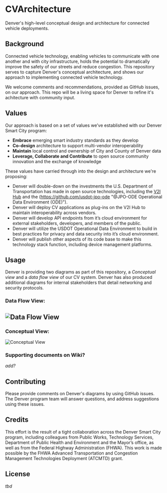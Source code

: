 # CVArchitecture
Denver's high-level conceptual design and architecture for connected vehicle deployments.

## Background
Connected vehicle technology, enabling vehicles to communicate with one another and with city infrastructure, holds the potential to dramatically improve the safety of our streets and reduce congestion. This repository serves to capture Denver's conceptual architecture, and shows our approach to implementing connected vehicle technology.

We welcome comments and recommendations, provided as GitHub issues, on our approach. This repo will be a living space for Denver to refine it's achitecture with community input.

## Values
Our approach is based on a set of values we’ve established with our Denver Smart City program:
*	__Embrace__ emerging smart industry standards as they develop
*	__Co-design__ architecture to support multi-vendor interoperability
*	__Maintain__ local control and ownership of City and County of Denver data
*	__Leverage, Collaborate and Contribute__ to open source community innovation and the exchange of knowledge

These values have carried through into the design and architecture we're proposing:

*	Denver will double-down on the investments the U.S. Department of Transportation has made in open source technologies, including the [V2I Hub](https://www.itsforge.net/index.php/community/explore-applications#/40/148 "V2I Hub 3.2") and the (https://github.com/usdot-jpo-ode "@JPO-ODE Operational Data Environment (ODE)").
*	Denver will deploy CV applications as plug-ins on the V2I Hub to maintain interoperability across vendors.
*	Denver will develop API endpoints from it’s cloud environment for external stakeholders, developers, and members of the public.
*	Denver will utilize the USDOT Operational Data Environment to build in best practices for privacy and data security into it’s cloud environment.
*	Denver will publish other aspects of its code base to make this technology stack function, including device management platforms.

## Usage 
Denver is providing two diagrams as part of this repository, a _Conceptual view_ and a _data flow view_ of our CV system. Denver has also produced additional diagrams for internal stakeholders that detail networking and security protocols.

### Data Flow View:
![Data Flow View][ImageDataFlowView]
---
### Conceptual View:
![Conceptual View][ImageConceptualView]

### Supporting documents on Wiki?
_add?_

[ImageConceptualView]: https://github.com/DenverConnectedVehicle/CVArchitecture/blob/ReadMe-Updates/CCDCVConceptDiagramV8%20(1).jpg "Conceptual View"
[ImageDataFlowView]: https://github.com/DenverConnectedVehicle/CVArchitecture/blob/ReadMe-Updates/CCDCVDataflowV8%20(1).jpg "Data Flow View"

## Contributing 
Please provide comments on Denver's diagrams by using GitHub issues. The Denver program team will answer questions, and address suggestions using these issues. 

## Credits
This effort is the result of a tight collaboration across the Denver Smart City program, including colleagues from Public Works, Technology Services, Department of Public Health and Environment and the Mayor’s office, as well as from the Federal Highway Administration (FHWA). This work is made possible by the FHWA Advanced Transportation and Congestion Management Technologies Deployment (ATCMTD) grant.

## License
_tbd_
